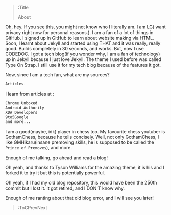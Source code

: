 > :Title
>
> About

Oh, hey. If you see this, you might not know who I literally am. I am LG( want privacy right now for personal reasons.). I am a fan of a lot of things in GitHub. I signed up in GitHub to learn about website making via HTML. Soon, I learnt about Jekyll and started using THAT and it was really, really good. Builds completely in 30 seconds, and works. But, now I use CODEDOC. I got a tech blog(if you wonder why, I am a fan of technology) up in Jekyll because I just love Jekyll. The theme I used before was called Type On Strap. I still use it for my tech blog because of the features it got. 

Now, since I am a tech fan, what are my sources? 
```markdown | answer.md
Articles
```
I learn from articles at :
```markdown | The sources.md
Chrome Unboxed
Android Authority
XDA Developers
9to5Google
and more...
```
I am a good(maybe, idk) player in chess too. 
My favourite chess youtuber is GothamChess, because he tells concisely. Well, not only GothamChess, I like GMHikaru(insane premoving skills, he is supposed to be called the `Prince of Premoves`), and more.

Enough of me talking, go ahead and read a blog!

Oh yeah, and thanks to Tyson Williams for the amazing theme, it is his and I forked it to try it but this is potentially powerful.

Oh yeah, if I had my old blog repository, this would have been the 250th commit but I lost it. It got retired, and I DON'T know why.

Enough of me ranting about that old blog error, and I will see you later!
> :ToCPrevNext